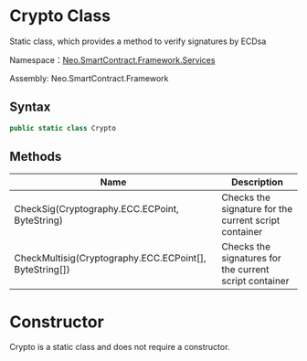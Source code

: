 # Crypto Class

Static class, which provides a method to verify signatures by ECDsa

Namespace：[Neo.SmartContract.Framework.Services](../services.md)

Assembly: Neo.SmartContract.Framework

## Syntax

```cs
public static class Crypto
```

## Methods

| Name                                   | Description   |
| ---------------------------------------- | --------------- |
| CheckSig(Cryptography.ECC.ECPoint, ByteString)          | Checks the signature for the current script container |
| CheckMultisig(Cryptography.ECC.ECPoint[], ByteString[]) | Checks the signatures for the current script container |

# Constructor

Crypto is a static class and does not require a constructor.